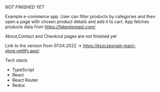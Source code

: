 *NOT FINISHED YET*

Example e-commerce app. User can filter products by categories and then open a page with chosen product details and add it to cart.
App fetches products data from https://fakestoreapi.com/

About,Contact and Checkout pages are not finished yet

Link to the version from 07.04.2022 -> https://kszczesniak-react-store.netlify.app/.

Tech stack:
- TypeScript
- React
- React Router
- Redux

